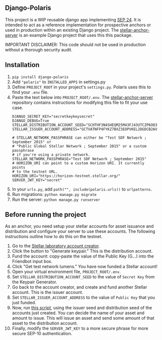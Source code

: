 ## Django-Polaris
This project is a WIP reusable django app implementing [SEP 24](https://github.com/stellar/stellar-protocol/blob/master/ecosystem/sep-0024.md). 
It is intended to act as a reference implementation for prospective anchors or used in production within an existing Django project.
The [stellar-anchor-server](https://github.com/stellar/stellar-anchor-server) is an example Django project that uses this this package.

IMPORTANT DISCLAIMER: This code should not be used in production without a thorough security audit.

## Installation
1. `pip install django-polaris`
1. Add `"polaris"` to `INSTALLED_APPS` in settings.py
1. Define `PROJECT_ROOT` in your project's `settings.py`. Polaris uses this to find your `.env` file.
1. Paste the text below into `PROJECT_ROOT/.env`. The [stellar-anchor-server](https://github.com/stellar/stellar-anchor-server) repository contains instructions for modifying this file to fit your use case.
    ```.env
    DJANGO_SECRET_KEY="secretkeykeysecret"
    DJANGO_DEBUG=True
    STELLAR_DISTRIBUTION_ACCOUNT_SEED="SCHTHF3N4SHEQM25M43FJ43UTCZP6OO3JKYVJCJBZ4YW6KVVAGC2OUCT"
    STELLAR_ISSUER_ACCOUNT_ADDRESS="GCTVATNFP4FYKZ7BXZ3EOPVKEL2DGDCB2AVBDUNLW7NYR7REF5PMKY4V"

    # STELLAR_NETWORK_PASSPHRASE can either be "Test SDF Network ; September 2015" or
    # "Public Global Stellar Network ; September 2015" or a custom passphrase
    # if you're using a private network.
    STELLAR_NETWORK_PASSPHRASE="Test SDF Network ; September 2015"
    # HORIZON_URI can point to a custom Horizon URI. It currently points
    # to the testnet URL.
    HORIZON_URI="https://horizon-testnet.stellar.org/"
    SERVER_JWT_KEY="secret"
    ```
1. In your `urls.py`, add `path("", include(polaris.urls))` to `urlpatterns`.
1. Run migrations: `python manage.py migrate`
1. Run the server: `python manage.py runserver`

## Before running the project
As an anchor, you need setup your stellar accounts for asset issuance and distribution and configure your server to use these accounts. The following instructions outline how to do this on the testnet.

1. Go to the [Stellar laboratory account creator](https://www.stellar.org/laboratory/#account-creator?network=test).
1. Click the button to "Generate keypair." This is the distribution account.
1. Fund the account: copy-paste the value of the Public Key (G...) into the Friendbot input box.
1. Click "Get test network lumens." You have now funded a Stellar account! 
1. Open your virtual environment file, `PROJECT_ROOT/.env`.
1. Set `STELLAR_DISTRIBUTION_ACCOUNT_SEED` to the value of `Secret Key` from the Keypair Generator.
1. Go back to the account creator, and create and fund another Stellar account. This is the issuer account.
1. Set `STELLAR_ISSUER_ACCOUNT_ADDRESS` to the value of `Public Key` that you just funded.
1. Now, run [this script](https://github.com/msfeldstein/create-stellar-token), using the issuer seed and distribution seed of the accounts just created. You can decide the name of your asset and amount to issue. This will issue an asset and send some amount of that asset to the distribution account.
1. Finally, modify the `SERVER_JWT_KEY` to a more secure phrase for more secure SEP-10 authentication. 
